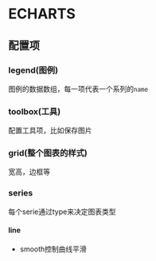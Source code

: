 # ECHARTS

## 配置项

### legend(图例)

图例的数据数组，每一项代表一个系列的`name`

### toolbox(工具)

配置工具项，比如保存图片

### grid(整个图表的样式)

宽高，边框等

### series

每个serie通过type来决定图表类型

#### line

- smooth控制曲线平滑
